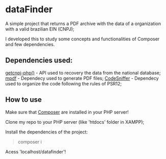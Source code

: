# dataFinder
A simple project that returns a PDF archive with the data of a organization with a valid brazilian EIN (CNPJ);

I developed this to study some concepts and functionalities of Composer and few dependencies.

## Dependencies used:
[getcnpj-php()](https://github.com/aka-sacci/getcnpj-php) - API used to recovery the data from the national database;
[mpdf](https://github.com/mpdf/mpdf) - Dependecy used to generate PDF files;
[CodeSniffer](https://github.com/squizlabs/PHP_CodeSniffer) - Dependecy used to organize the code following the rules of PSR12;

## How to use

Make sure that [Composer](https://github.com/composer/composer) are installed in your PHP server!

Clone my repo to your PHP server (like 'htdocs' folder in XAMPP);

Install the dependencies of the project:
>composer i

Acess 'localhost/datafinder'!

